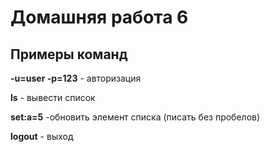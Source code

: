 # Домашняя работа 6

## Примеры команд

**-u=user -p=123** - авторизация

**ls** - вывести список

**set:a=5** -обновить элемент списка (писать без пробелов)

**logout** - выход
